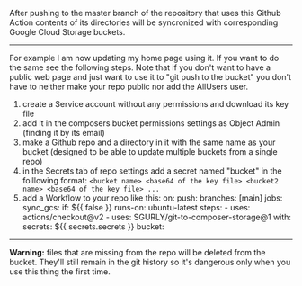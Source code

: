 After pushing to the master branch of the repository that uses this Github Action contents of its directories will be syncronized with corresponding Google Cloud Storage buckets.

---

For example I am now updating my home page using it. If you want to do the same see the following steps. Note that if you don't want to have a public web page and just want to use it to "git push to the bucket" you don't have to neither make your repo public nor add the AllUsers user.

1. create a Service account without any permissions and download its key file
2. add it in the composers bucket permissions settings as Object Admin (finding it by its email)
4. make a Github repo and a directory in it with the same name as your bucket (designed to be able to update multiple buckets from a single repo)
5. in the Secrets tab of repo settings add a secret named "bucket" in the folllowing format: `<bucket name> <base64 of the key file> <bucket2 name> <base64 of the key file> ...`
6. add a Workflow to your repo like this: 
        on:
            push:
                branches: [main]
        jobs:
            sync_gcs:
                if: ${{ false }}
                runs-on: ubuntu-latest
                steps:
                - uses: actions/checkout@v2
                - uses: SGURLY/git-to-composer-storage@1
                with:
                    secrets: ${{ secrets.secrets }}
                    bucket: <bucket>





---

**Warning:** files that are missing from the repo will be deleted from the bucket. They'll still remain in the git history so it's dangerous only when you use this thing the first time.
